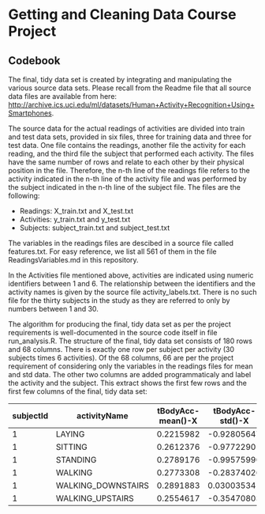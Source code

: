 # Getting and Cleaning Data Course Project
## Codebook

The final, tidy data set is created by integrating and manipulating the various source data sets.  Please recall from the Readme file that 
all source data files are available from here: http://archive.ics.uci.edu/ml/datasets/Human+Activity+Recognition+Using+Smartphones.

The source data for the actual readings of activities are divided into train and test data sets, provided in six files, three for training data and three for test data.  One file contains the readings, another file the activity for each reading, and the third file the subject that performed each activity.  The files have the same number of rows and relate to each other by their physical position in the file.  Therefore, the n-th line of the readings file refers to the activity indicated in the n-th line of the activity file and was performed by the subject indicated in the n-th line of the subject file.  The files are the following:

* Readings: X_train.txt and X_test.txt
* Activities: y_train.txt and y_test.txt
* Subjects: subject_train.txt and subject_test.txt

The variables in the readings files are descibed in a source file called features.txt.  For easy reference, we list all 561 of them in the file ReadingsVariables.md in this repository.

In the Activities file mentioned above, activities are indicated using numeric identifiers between 1 and 6.  The relationship between the identifiers and the activity names is given by the source file activity_labels.txt.  There is no such file for the thirty subjects in the study as they are referred to only by numbers between 1 and 30.

The algorithm for producing the final, tidy data set as per the project requirements is well-documented in the source code itself in file run_analysis.R.  The structure of the final, tidy data set consists of 180 rows and 68 columns.  There is exactly one row per subject per activity (30 subjects times 6 activities).  Of the 68 columns, 66 are per the project requirement of considering only the variables in the readings files for mean and std data.  The other two columns are added programmaticaly and label the activity and the subject.  This extract shows the first few rows and the first few columns of the final, tidy data set:

| subjectId | activityName | tBodyAcc-mean()-X | tBodyAcc-std()-X | tBodyAcc-mean()-Y | tBodyAcc-std()-Y 
| --- | --- | --- | --- | --- | ---  
| 1             | LAYING       |  0.2215982     | -0.92805647   |   -0.040513953   |  -0.836827406
| 1            | SITTING       |  0.2612376     |  -0.97722901  |   -0.001308288   | -0.922618642
| 1           | STANDING       |  0.2789176     | -0.99575990   |  -0.016137590    | -0.973190056
| 1           | WALKING        | 0.2773308      | -0.28374026   |  -0.017383819    |  0.114461337
| 1 | WALKING_DOWNSTAIRS       |  0.2891883     |  0.03003534   |  -0.009918505    | -0.031935943
| 1 | WALKING_UPSTAIRS         | 0.2554617      |  -0.35470803  |   -0.023953149   |          -0.002320265
 
